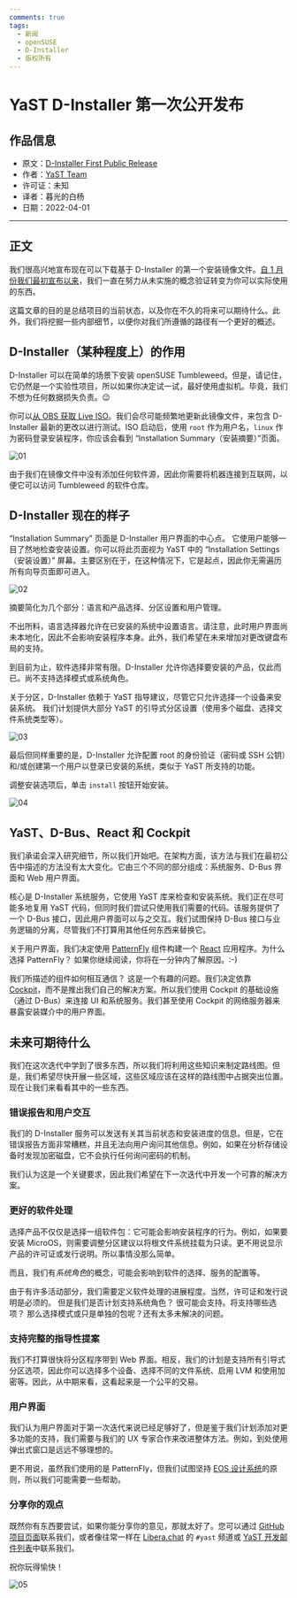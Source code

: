 ```yaml
---
comments: true
tags:
  - 新闻
  - openSUSE
  - D-Installer
  - 版权所有
---
```


# YaST D-Installer 第一次公开发布

## 作品信息

- 原文：[D-Installer First Public Release](https://yast.opensuse.org/blog/2022-03-31/d-installer-first-public-release)
- 作者：[YaST Team](https://yast.opensuse.org/)
- 许可证：未知
- 译者：暮光的白杨
- 日期：2022-04-01

----

## 正文

我们很高兴地宣布现在可以下载基于 D-Installer 的第一个安装镜像文件。[自 1 月份我们最初宣布以来](https://yast.opensuse.org/blog/2022-01-18/announcing-the-d-installer-project)，我们一直在努力从未实施的概念验证转变为你可以实际使用的东西。

这篇文章的目的是总结项目的当前状态，以及你在不久的将来可以期待什么。此外，我们将挖掘一些内部细节，以便你对我们所遵循的路径有一个更好的概述。

## D-Installer（某种程度上）的作用

D-Installer 可以在简单的场景下安装 openSUSE Tumbleweed。但是，请记住，它仍然是一个实验性项目，所以如果你决定试一试，最好使用虚拟机。毕竟，我们不想为任何数据损失负责。😉

你可以[从 OBS 获取 Live ISO](https://build.opensuse.org/package/binaries/YaST:Head:D-Installer/d-installer-live/images)。我们会尽可能频繁地更新此镜像文件，来包含 D-Installer 最新的更改以进行测试。ISO 启动后，使用 `root` 作为用户名，`linux` 作为密码登录安装程序，你应该会看到 “Installation Summary（安装摘要）”页面。

![01](./images/2022-04/installation-summary-mini.png)

由于我们在镜像文件中没有添加任何软件源，因此你需要将机器连接到互联网，以便它可以访问 Tumbleweed 的软件仓库。

## D-Installer 现在的样子

“Installation Summary” 页面是 D-Installer 用户界面的中心点。 它使用户能够一目了然地检查安装设置。你可以将此页面视为 YaST 中的 “Installation Settings（安装设置）” 屏幕。主要区别在于，在这种情况下，它是起点，因此你无需遍历所有向导页面即可进入。

![02](./images/2022-04/yast-installation-settings-mini.png)

摘要简化为几个部分：语言和产品选择、分区设置和用户管理。

不出所料，语言选择器允许在已安装的系统中设置语言。请注意，此时用户界面尚未本地化，因此不会影响安装程序本身。此外，我们希望在未来增加对更改键盘布局的支持。

到目前为止，软件选择非常有限。D-Installer 允许你选择要安装的产品，仅此而已。尚不支持选择模式或系统角色。

关于分区，D-Installer 依赖于 YaST 指导建议，尽管它只允许选择一个设备来安装系统。 我们计划提供大部分 YaST 的引导式分区设置（使用多个磁盘、选择文件系统类型等）。

![03](./images/2022-04/target-selection-mini.png)

最后但同样重要的是，D-Installer 允许配置 root 的身份验证（密码或 SSH 公钥）和/或创建第一个用户以登录已安装的系统，类似于 YaST 所支持的功能。

调整安装选项后，单击 `install` 按钮开始安装。

![04](./images/2022-04/installation-progress-mini.png)

## YaST、D-Bus、React 和 Cockpit

我们承诺会深入研究细节，所以我们开始吧。在架构方面，该方法与我们在最初公告中描述的方法没有太大变化。它由三个不同的部分组成：系统服务、D-Bus 界面和 Web 用户界面。

核心是 D-Installer 系统服务，它使用 YaST 库来检查和安装系统。我们正在尽可能多地复用 YaST 代码，但同时我们尝试只使用我们需要的代码。该服务提供了一个 D-Bus 接口，因此用户界面可以与之交互。我们试图保持 D-Bus 接口与业务逻辑的分离，尽管我们不打算用其他任何东西来替换它。

关于用户界面，我们决定使用 [PatternFly](https://www.patternfly.org/) 组件构建一个 [React](https://reactjs.org/) 应用程序。为什么选择 PatternFly？ 如果你继续阅读，你将在一分钟内了解原因。:-)

我们所描述的组件如何相互通信？ 这是一个有趣的问题。我们决定依靠 [Cockpit](https://cockpit-project.org/)，而不是推出我们自己的解决方案。所以我们使用 Cockpit 的基础设施（通过 D-Bus）来连接 UI 和系统服务。我们甚至使用 Cockpit 的网络服务器来暴露安装媒介中的用户界面。

## 未来可期待什么

我们在这次迭代中学到了很多东西，所以我们将利用这些知识来制定路线图。但是，我们希望尽快开展一些区域，这些区域应该在这样的路线图中占据突出位置。现在让我们来看看其中的一些东西。

### 错误报告和用户交互

我们的 D-Installer 服务可以发送有关其当前状态和安装进度的信息。但是，它在错误报告方面非常糟糕，并且无法向用户询问其他信息。例如，如果在分析存储设备时发现加密磁盘，它不会执行任何询问密码的机制。

我们认为这是一个关键要求，因此我们希望在下一次迭代中开发一个可靠的解决方案。

### 更好的软件处理

选择产品不仅仅是选择一组软件包：它可能会影响安装程序的行为。例如，如果要安装 MicroOS，则需要调整分区建议以将根文件系统挂载为只读。更不用说显示产品的许可证或发行说明。所以事情没那么简单。

而且，我们有*系统角色*的概念，可能会影响到软件的选择、服务的配置等。

由于有许多活动部分，我们需要定义软件处理的进展程度。当然，许可证和发行说明是必须的。 但是我们是否计划支持系统角色？ 很可能会支持。将支持哪些选项？ 那么选择模式或只是单独的包呢？还有太多未解决的问题。

### 支持完整的指导性提案

我们不打算很快将分区程序带到 Web 界面。相反，我们的计划是支持所有引导式分区选项，因此你可以选择多个设备、选择不同的文件系统、启用 LVM 和使用加密等。因此，从中期来看，这看起来是一个公平的交易。

### 用户界面

我们认为用户界面对于第一次迭代来说已经足够好了，但是鉴于我们计划添加对更多功能的支持，我们需要与我们的 UX 专家合作来改进整体方法。例如，到处使用弹出式窗口是远远不够理想的。

更不用说，虽然我们使用的是 PatternFly，但我们试图坚持 [EOS 设计系统](https://www.eosdesignsystem.com/)的原则，所以我们可能需要一些帮助。

### 分享你的观点

既然你有东西要尝试，如果你能分享你的意见，那就太好了。您可以通过 [GitHub 项目页面](https://github.com/yast/d-installer)联系我们，或者像往常一样在 [Libera.chat](https://libera.chat/) 的 `#yast` 频道或 [YaST 开发邮件列表](https://lists.opensuse.org/archives/list/yast-devel@lists.opensuse.org/)中联系我们。

祝你玩得愉快！

![05](./images/2022-04/congratulations-mini.png)